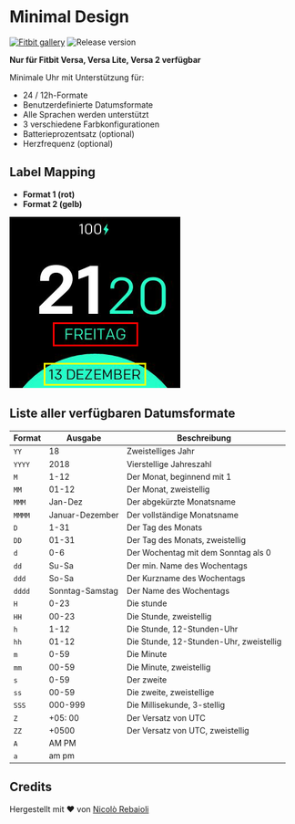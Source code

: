 # Minimal Design
[![Fitbit gallery](https://img.shields.io/badge/Fitbit%20gallery-%2300B0B9?style=flat-square&logo=fitbit&logoColor=white)](https://gallery.fitbit.com/details/0f2f12b5-482e-4882-a733-d6687a0f1413)
![Release version](https://img.shields.io/github/v/release/Samurai016/Minimal-Design?style=flat-square)

**Nur für Fitbit Versa, Versa Lite, Versa 2 verfügbar**

Minimale Uhr mit Unterstützung für:
- 24 / 12h-Formate
- Benutzerdefinierte Datumsformate
- Alle Sprachen werden unterstützt
- 3 verschiedene Farbkonfigurationen
- Batterieprozentsatz (optional)
- Herzfrequenz (optional)

## Label Mapping

- **Format 1 (rot)**
- **Format 2 (gelb)**

![Label Mapping](labels.png)

## Liste aller verfügbaren Datumsformate
| Format | Ausgabe | Beschreibung |
| ------ | ---------------- | ------------------------------------- |
| `YY` | 18 | Zweistelliges Jahr |
| `YYYY` | 2018 | Vierstellige Jahreszahl |
| `M` | 1-12 | Der Monat, beginnend mit 1 |
| `MM` | 01-12 | Der Monat, zweistellig |
| `MMM` | Jan-Dez | Der abgekürzte Monatsname |
| `MMMM` | Januar-Dezember | Der vollständige Monatsname
| `D` | 1-31 | Der Tag des Monats
| `DD` | 01-31 | Der Tag des Monats, zweistellig |
| `d` | 0-6 | Der Wochentag mit dem Sonntag als 0 |
| `dd` | Su-Sa | Der min. Name des Wochentags |
| `ddd` | So-Sa | Der Kurzname des Wochentags |
| `dddd` | Sonntag-Samstag | Der Name des Wochentags |
| `H` | 0-23 | Die stunde |
| `HH` | 00-23 | Die Stunde, zweistellig |
| `h` | 1-12 | Die Stunde, 12-Stunden-Uhr |
| `hh` | 01-12 | Die Stunde, 12-Stunden-Uhr, zweistellig |
| `m` | 0-59 | Die Minute |
| `mm` | 00-59 | Die Minute, zweistellig |
| `s` | 0-59 | Der zweite |
| `ss` | 00-59 | Die zweite, zweistellige |
| `SSS` | 000-999 | Die Millisekunde, 3-stellig |
| `Z` | +05: 00 | Der Versatz von UTC |
| `ZZ` | +0500 | Der Versatz von UTC, zweistellig |
| `A` | AM PM | |
| `a` | am pm | |

## Credits
Hergestellt mit :heart: von [Nicolò Rebaioli](https://www.rebaioli.altervista.org)